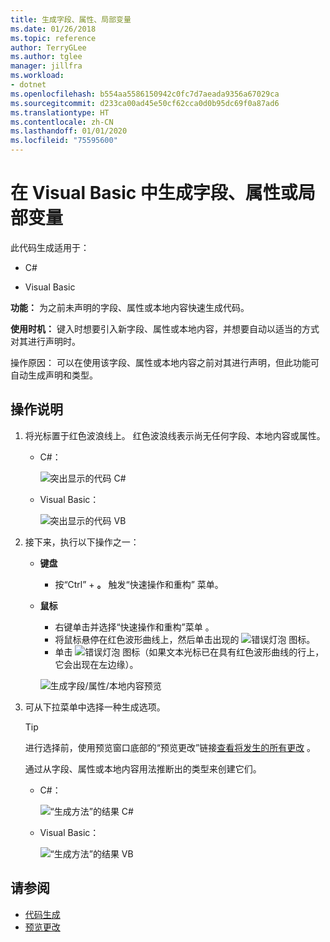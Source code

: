 ```yaml
---
title: 生成字段、属性、局部变量
ms.date: 01/26/2018
ms.topic: reference
author: TerryGLee
ms.author: tglee
manager: jillfra
ms.workload:
- dotnet
ms.openlocfilehash: b554aa5586150942c0fc7d7aeada9356a67029ca
ms.sourcegitcommit: d233ca00ad45e50cf62cca0d0b95dc69f0a87ad6
ms.translationtype: HT
ms.contentlocale: zh-CN
ms.lasthandoff: 01/01/2020
ms.locfileid: "75595600"
---
```

# <a name="generate-a-field-property-or-local-variable-in-visual-studio"></a>在 Visual Basic 中生成字段、属性或局部变量

此代码生成适用于：

- C#

- Visual Basic

**功能：** 为之前未声明的字段、属性或本地内容快速生成代码。

**使用时机：** 键入时想要引入新字段、属性或本地内容，并想要自动以适当的方式对其进行声明时。

操作原因：  可以在使用该字段、属性或本地内容之前对其进行声明，但此功能可自动生成声明和类型。

## <a name="how-to"></a>操作说明

1. 将光标置于红色波浪线上。 红色波浪线表示尚无任何字段、本地内容或属性。

   - C#：

       ![突出显示的代码 C#](media/field-highlight-cs.png)

   - Visual Basic：

       ![突出显示的代码 VB](media/field-highlight-vb.png)

2. 接下来，执行以下操作之一：

   - **键盘**
      - 按“Ctrl”  + **。** 触发“快速操作和重构”  菜单。
   - **鼠标**
      - 右键单击并选择“快速操作和重构”菜单  。
      - 将鼠标悬停在红色波形曲线上，然后单击出现的 ![错误灯泡](media/error-bulb.png) 图标。
      - 单击 ![错误灯泡](media/error-bulb.png) 图标（如果文本光标已在具有红色波形曲线的行上，它会出现在左边缘）。

      ![生成字段/属性/本地内容预览](media/field-preview-cs.png)

3. 可从下拉菜单中选择一种生成选项。

   > [!TIP]
   > 进行选择前，使用预览窗口底部的“预览更改”链接[查看将发生的所有更改](../../ide/preview-changes.md)  。

   通过从字段、属性或本地内容用法推断出的类型来创建它们。

   - C#：

       ![“生成方法”的结果 C#](media/field-result-cs.png)

   - Visual Basic：

       ![“生成方法”的结果 VB](media/field-result-vb.png)

## <a name="see-also"></a>请参阅

- [代码生成](../code-generation-in-visual-studio.md)
- [预览更改](../../ide/preview-changes.md)
